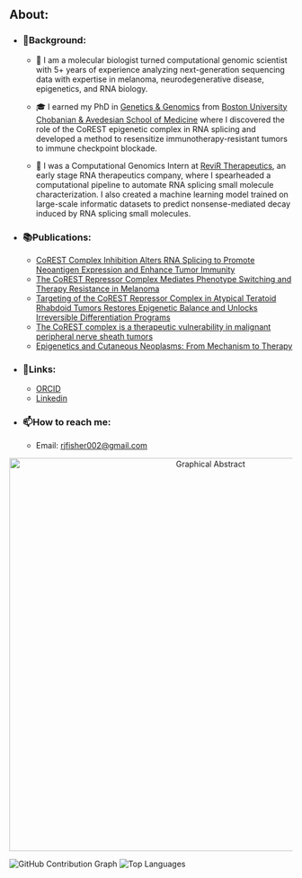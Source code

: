 ## About:

- ### 🌱Background:
	- 👋 I am a molecular biologist turned computational genomic scientist with 5+ years of experience analyzing next-generation sequencing data with expertise in melanoma, neurodegenerative disease, epigenetics, and RNA biology. 

	- 🎓 I earned my PhD in [Genetics & Genomics](https://www.bumc.bu.edu/gpgg/) from [Boston University Chobanian & Avedesian School of Medicine](https://www.bumc.bu.edu/camed/) where I discovered the role of the CoREST epigenetic complex in RNA splicing and developed a method to resensitize immunotherapy-resistant tumors to immune checkpoint blockade.

	- 🧬 I was a Computational Genomics Intern at [ReviR Therapeutics](https://revirtx.com/home), an early stage RNA therapeutics company, where I spearheaded a computational pipeline to automate RNA splicing small molecule characterization. I also created a machine learning model trained on large-scale informatic datasets to predict nonsense-mediated decay induced by RNA splicing small molecules.

- ### 📚Publications:
	- [CoREST Complex Inhibition Alters RNA Splicing to Promote Neoantigen Expression and Enhance Tumor Immunity](https://www.biorxiv.org/content/10.1101/2024.12.12.627852v1)
	- [The CoREST Repressor Complex Mediates Phenotype Switching and Therapy Resistance in Melanoma](https://www.jci.org/articles/view/171063)
	- [Targeting of the CoREST Repressor Complex in Atypical Teratoid Rhabdoid Tumors Restores Epigenetic Balance and Unlocks Irreversible Differentiation Programs](https://www.biorxiv.org/content/10.1101/2024.12.14.628381v1)
	- [The CoREST complex is a therapeutic vulnerability in malignant peripheral nerve sheath tumors](https://www.biorxiv.org/content/10.1101/2024.08.17.607802v1)
	- [Epigenetics and Cutaneous Neoplasms: From Mechanism to Therapy](https://pubmed.ncbi.nlm.nih.gov/37020393/)
   
- ### 📝Links:
	- [ORCID](https://orcid.org/my-orcid?orcid=0000-0003-0238-2826)
   	- [Linkedin](https://www.linkedin.com/in/robert-fisher-ph-d-798067120/)
  
- ### 📫How to reach me: 
	- Email: rjfisher002@gmail.com

<div align="center">
  <img src="https://github.com/user-attachments/assets/0d529bd5-5e71-4417-8f98-a742544c03c1" alt="Graphical Abstract" width="700">
</div>

![GitHub Contribution Graph](https://activity-graph.herokuapp.com/graph?username=robertfisher002&theme=github)
![Top Languages](https://github-readme-stats.vercel.app/api/top-langs/?username=robertfisher002&layout=compact)

